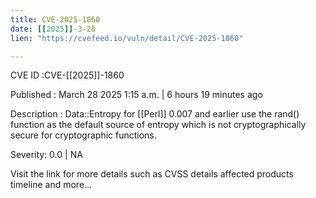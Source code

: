 ```yaml
---
title: CVE-2025-1860
date: [[2025]]-3-28
lien: "https://cvefeed.io/vuln/detail/CVE-2025-1860"

---
```


CVE ID :CVE-[[2025]]-1860

Published :  March 28
2025
1:15 a.m. | 6 hours
19 minutes ago

Description : Data::Entropy for [[Perl]] 0.007 and earlier use the rand() function as the default source of entropy
which is not cryptographically secure
for cryptographic functions.

Severity: 0.0 | NA

Visit the link for more details
such as CVSS details
affected products
timeline
and more...
